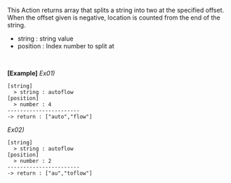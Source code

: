 This Action returns array that splits a string into two at the specified offset.
When the offset given is negative, location is counted from the end of the string.
<br/>

- string : string value
- position : Index number to split at

<br/>

**[Example]**
*Ex01)*
```
[string]
  > string : autoflow
[position]
  > number : 4
-----------------------
-> return : ["auto","flow"]
```
*Ex02)*
```
[string]
  > string : autoflow
[position]
  > number : 2
-----------------------
-> return : ["au","toflow"]
```
